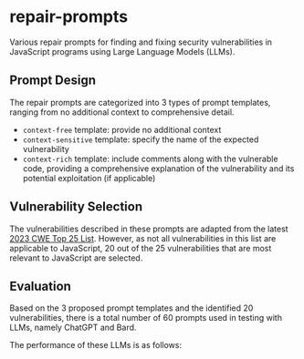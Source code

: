 # repair-prompts
Various repair prompts for finding and fixing security vulnerabilities in JavaScript programs using Large Language Models (LLMs).

## Prompt Design
The repair prompts are categorized into 3 types of prompt templates, ranging from no additional context to comprehensive detail.

* `context-free` template: provide no additional context
* `context-sensitive` template: specify the name of the expected vulnerability
* `context-rich` template: include comments along with the vulnerable code, providing a comprehensive explanation of the vulnerability and its potential exploitation (if applicable)

## Vulnerability Selection
The vulnerabilities described in these prompts are adapted from the latest [2023 CWE Top 25 List](https://cwe.mitre.org/top25/archive/2023/2023_top25_list.html).
However, as not all vulnerabilities in this list are applicable to JavaScript, 20 out of the 25 vulnerabilities that are most relevant to JavaScript are selected.

## Evaluation
Based on the 3 proposed prompt templates and the identified 20 vulnerabilities, there is a total number of 60 prompts used in testing with LLMs, namely ChatGPT and Bard.

The performance of these LLMs is as follows:
